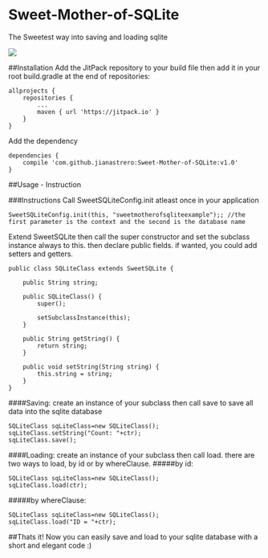 # Sweet-Mother-of-SQLite
The Sweetest way into saving and loading sqlite

[![](https://jitpack.io/v/jianastrero/Sweet-Mother-of-SQLite.svg)](https://jitpack.io/#jianastrero/Sweet-Mother-of-SQLite)


##Installation
Add the JitPack repository to your build file then add it in your root build.gradle at the end of repositories:
```
allprojects {
    repositories {
        ...
        maven { url 'https://jitpack.io' }
    }
}
```

Add the dependency
```
dependencies {
    compile 'com.github.jianastrero:Sweet-Mother-of-SQLite:v1.0'
}
```


##Usage - Instruction


###Instructions
Call SweetSQLiteConfig.init atleast once in your application
```
SweetSQLiteConfig.init(this, "sweetmotherofsqliteexample");; //the first parameter is the context and the second is the database name
```


Extend SweetSQLite then call the super constructor and set the subclass instance always to this. then declare public fields. if wanted, you could add setters and getters.
```
public class SQLiteClass extends SweetSQLite {

    public String string;

    public SQLiteClass() {
        super();

        setSubclassInstance(this);
    }

    public String getString() {
        return string;
    }

    public void setString(String string) {
        this.string = string;
    }
}

```


####Saving: create an instance of your subclass then call save to save all data into the sqlite database
```
SQLiteClass sqLiteClass=new SQLiteClass();
sqLiteClass.setString("Count: "+ctr);
sqLiteClass.save();
```

####Loading: create an instance of your subclass then call load. there are two ways to load, by id or by whereClause.
#####by id:
```
SQLiteClass sqLiteClass=new SQLiteClass();
sqLiteClass.load(ctr);
```
#####by whereClause:
```
SQLiteClass sqLiteClass=new SQLiteClass();
sqLiteClass.load("ID = "+ctr);
```

##Thats it! Now you can easily save and load to your sqlite database with a short and elegant code :)
